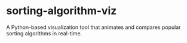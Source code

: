 # sorting-algorithm-viz
A Python-based visualization tool that animates and compares popular sorting algorithms in real-time.
